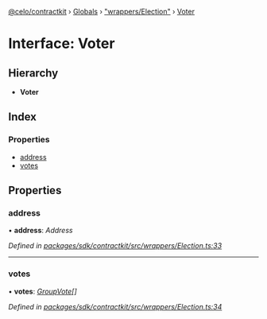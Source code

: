 [@celo/contractkit](../README.md) › [Globals](../globals.md) › ["wrappers/Election"](../modules/_wrappers_election_.md) › [Voter](_wrappers_election_.voter.md)

# Interface: Voter

## Hierarchy

* **Voter**

## Index

### Properties

* [address](_wrappers_election_.voter.md#address)
* [votes](_wrappers_election_.voter.md#votes)

## Properties

###  address

• **address**: *Address*

*Defined in [packages/sdk/contractkit/src/wrappers/Election.ts:33](https://github.com/celo-org/celo-monorepo/blob/contractkit-v1.2.2/packages/sdk/contractkit/src/wrappers/Election.ts#L33)*

___

###  votes

• **votes**: *[GroupVote](_wrappers_election_.groupvote.md)[]*

*Defined in [packages/sdk/contractkit/src/wrappers/Election.ts:34](https://github.com/celo-org/celo-monorepo/blob/contractkit-v1.2.2/packages/sdk/contractkit/src/wrappers/Election.ts#L34)*
